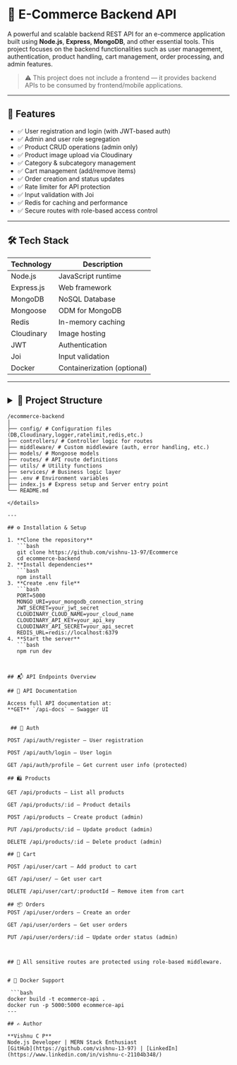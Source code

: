 # 🛒 E-Commerce Backend API

A powerful and scalable backend REST API for an e-commerce application built using **Node.js**, **Express**, **MongoDB**, and other essential tools. This project focuses on the backend functionalities such as user management, authentication, product handling, cart management, order processing, and admin features.

> ⚠️ This project does not include a frontend — it provides backend APIs to be consumed by frontend/mobile applications.

---

## 🚀 Features

- ✅ User registration and login (with JWT-based auth)
- ✅ Admin and user role segregation
- ✅ Product CRUD operations (admin only)
- ✅ Product image upload via Cloudinary
- ✅ Category & subcategory management
- ✅ Cart management (add/remove items)
- ✅ Order creation and status updates
- ✅ Rate limiter for API protection
- ✅ Input validation with Joi
- ✅ Redis for caching and performance
- ✅ Secure routes with role-based access control

---

## 🛠️ Tech Stack

| Technology | Description |
|------------|-------------|
| Node.js    | JavaScript runtime |
| Express.js | Web framework |
| MongoDB    | NoSQL Database |
| Mongoose   | ODM for MongoDB |
| Redis      | In-memory caching |
| Cloudinary | Image hosting |
| JWT        | Authentication |
| Joi        | Input validation |
| Docker     | Containerization (optional) |

--- 

## <details> <summary>📁 Project Structure</summary>
```
/ecommerce-backend
│
├── config/ # Configuration files (DB,Cloudinary,logger,ratelimit,redis,etc.)
├── controllers/ # Controller logic for routes
├── middleware/ # Custom middleware (auth, error handling, etc.)
├── models/ # Mongoose models
├── routes/ # API route definitions
├── utils/ # Utility functions
├── services/ # Business logic layer
├── .env # Environment variables
├── index.js # Express setup and Server entry point
└── README.md

</details>

---

## ⚙️ Installation & Setup

1. **Clone the repository**
   ```bash
   git clone https://github.com/vishnu-13-97/Ecommerce
   cd ecommerce-backend
2. **Install dependencies**
   ```bash
   npm install
3. **Create .env file**
   ```bash
   PORT=5000
   MONGO_URI=your_mongodb_connection_string
   JWT_SECRET=your_jwt_secret
   CLOUDINARY_CLOUD_NAME=your_cloud_name
   CLOUDINARY_API_KEY=your_api_key
   CLOUDINARY_API_SECRET=your_api_secret
   REDIS_URL=redis://localhost:6379
4. **Start the server**
   ```bash
   npm run dev



## 📬 API Endpoints Overview

## 📑 API Documentation

Access full API documentation at:  
**GET** `/api-docs` — Swagger UI


 ## 👤 Auth

POST /api/auth/register – User registration

POST /api/auth/login – User login

GET /api/auth/profile – Get current user info (protected)

## 🛍️ Products

GET /api/products – List all products

GET /api/products/:id – Product details

POST /api/products – Create product (admin)

PUT /api/products/:id – Update product (admin)

DELETE /api/products/:id – Delete product (admin)

## 🧺 Cart

POST /api/user/cart – Add product to cart

GET /api/user/ – Get user cart

DELETE /api/user/cart/:productId – Remove item from cart

## 📦 Orders
POST /api/user/orders – Create an order

GET /api/user/orders – Get user orders

PUT /api/user/orders/:id – Update order status (admin)



## 🔐 All sensitive routes are protected using role-based middleware.


# 🐳 Docker Support

 ```bash
docker build -t ecommerce-api .
docker run -p 5000:5000 ecommerce-api
---

## ✍️ Author

**Vishnu C P**  
Node.js Developer | MERN Stack Enthusiast  
[GitHub](https://github.com/vishnu-13-97) | [LinkedIn](https://www.linkedin.com/in/vishnu-c-21104b348/) 













